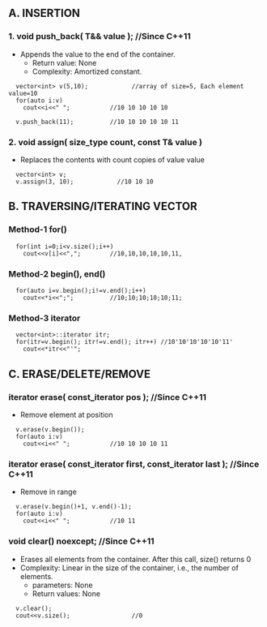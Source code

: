 ## A. INSERTION
### 1. void push_back( T&& value );   //Since C++11
- Appends the value to the end of the container.
  - Return value: None
  - Complexity: Amortized constant.
```
  vector<int> v(5,10);            //array of size=5, Each element value=10
  for(auto i:v)
    cout<<i<<" ";           //10 10 10 10 10

  v.push_back(11);          //10 10 10 10 10 11
```

### 2. void assign( size_type count, const T& value )
-  Replaces the contents with count copies of value value
```
  vector<int> v; 
  v.assign(3, 10);            //10 10 10  
```
       
## B. TRAVERSING/ITERATING VECTOR
### Method-1 for()
```
  for(int i=0;i<v.size();i++)
    cout<<v[i]<<",";        //10,10,10,10,10,11,
```
### Method-2 begin(), end()
```
  for(auto i=v.begin();i!=v.end();i++)
    cout<<*i<<";";          //10;10;10;10;10;11;
```
### Method-3 iterator
```
  vector<int>::iterator itr;
  for(itr=v.begin(); itr!=v.end(); itr++) //10'10'10'10'10'11'
    cout<<*itr<<"'";
```

## C. ERASE/DELETE/REMOVE
### iterator erase( const_iterator pos );   //Since C++11
- Remove element at position
```
  v.erase(v.begin());
  for(auto i:v)
    cout<<i<<" ";           //10 10 10 10 11
```

### iterator erase( const_iterator first, const_iterator last );  //Since C++11
- Remove in range
```
  v.erase(v.begin()+1, v.end()-1);
  for(auto i:v)
    cout<<i<<" ";           //10 11
```

### void clear() noexcept;  //Since C++11
- Erases all elements from the container. After this call, size() returns 0
- Complexity: Linear in the size of the container, i.e., the number of elements.  
  - parameters: None
  - Return values: None
```
  v.clear();
  cout<<v.size();                 //0
```
